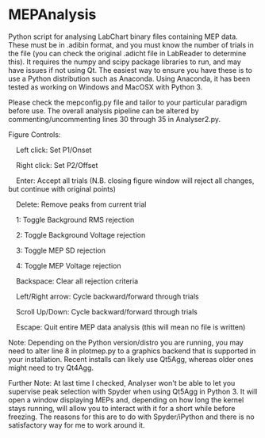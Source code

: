 # MEPAnalysis
Python script for analysing LabChart binary files containing MEP data. These must be in .adibin format, and you must know the number of trials in the file (you can check the original .adicht file in LabReader to determine this). It requires the numpy and scipy package libraries to run, and may have issues if not using Qt. The easiest way to ensure you have these is to use a Python distribution such as Anaconda. Using Anaconda, it has been tested as working on Windows and MacOSX with Python 3.


Please check the mepconfig.py file and tailor to your particular paradigm before use. The overall analysis pipeline can be altered by commenting/uncommenting lines 30 through 35 in Analyser2.py. 


Figure Controls:

&nbsp;&nbsp;&nbsp;&nbsp;Left click: Set P1/Onset

&nbsp;&nbsp;&nbsp;&nbsp;Right click: Set P2/Offset

&nbsp;&nbsp;&nbsp;&nbsp;Enter: Accept all trials (N.B. closing figure window will reject all changes, but continue with original points)

&nbsp;&nbsp;&nbsp;&nbsp;Delete: Remove peaks from current trial

&nbsp;&nbsp;&nbsp;&nbsp;1: Toggle Background RMS rejection

&nbsp;&nbsp;&nbsp;&nbsp;2: Toggle Background Voltage rejection

&nbsp;&nbsp;&nbsp;&nbsp;3: Toggle MEP SD rejection

&nbsp;&nbsp;&nbsp;&nbsp;4: Toggle MEP Voltage rejection

&nbsp;&nbsp;&nbsp;&nbsp;Backspace: Clear all rejection criteria

&nbsp;&nbsp;&nbsp;&nbsp;Left/Right arrow: Cycle backward/forward through trials

&nbsp;&nbsp;&nbsp;&nbsp;Scroll Up/Down: Cycle backward/forward through trials

&nbsp;&nbsp;&nbsp;&nbsp;Escape: Quit entire MEP data analysis (this will mean no file is written)


Note: Depending on the Python version/distro you are running, you may need to alter line 8 in plotmep.py to a graphics backend that is supported in your installation. Recent installs can likely use Qt5Agg, whereas older ones might need to try Qt4Agg.


Further Note: At last time I checked, Analyser won't be able to let you supervise peak selection with Spyder when using Qt5Agg in Python 3. It will open a window displaying MEPs and, depending on how long the kernel stays running, will allow you to interact with it for a short while before freezing. The reasons for this are to do with Spyder/iPython and there is no satisfactory way for me to work around it.
